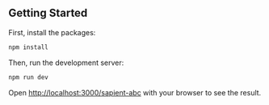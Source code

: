 ## Getting Started

First, install the packages:

```bash
npm install
```

Then, run the development server:

```bash
npm run dev
```

Open [http://localhost:3000/sapient-abc](http://localhost:3000/sapient-abc) with your browser to see the result.
